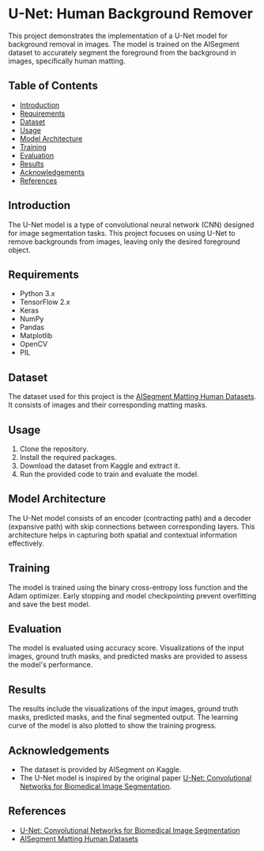 # U-Net: Human Background Remover 

This project demonstrates the implementation of a U-Net model for background removal in images. The model is trained on the AISegment dataset to accurately segment the foreground from the background in images, specifically human matting.

## Table of Contents
- [Introduction](#introduction)
- [Requirements](#requirements)
- [Dataset](#dataset)
- [Usage](#usage)
- [Model Architecture](#model-architecture)
- [Training](#training)
- [Evaluation](#evaluation)
- [Results](#results)
- [Acknowledgements](#acknowledgements)
- [References](#references)

## Introduction
The U-Net model is a type of convolutional neural network (CNN) designed for image segmentation tasks. This project focuses on using U-Net to remove backgrounds from images, leaving only the desired foreground object.

## Requirements
- Python 3.x
- TensorFlow 2.x
- Keras
- NumPy
- Pandas
- Matplotlib
- OpenCV
- PIL

## Dataset
The dataset used for this project is the [AISegment Matting Human Datasets](https://www.kaggle.com/datasets/laurentmih/aisegmentcom-matting-human-datasets). It consists of images and their corresponding matting masks.

## Usage
1. Clone the repository.
2. Install the required packages.
3. Download the dataset from Kaggle and extract it.
4. Run the provided code to train and evaluate the model.

## Model Architecture
The U-Net model consists of an encoder (contracting path) and a decoder (expansive path) with skip connections between corresponding layers. This architecture helps in capturing both spatial and contextual information effectively.

## Training
The model is trained using the binary cross-entropy loss function and the Adam optimizer. Early stopping and model checkpointing prevent overfitting and save the best model.

## Evaluation
The model is evaluated using accuracy score. Visualizations of the input images, ground truth masks, and predicted masks are provided to assess the model's performance.

## Results
The results include the visualizations of the input images, ground truth masks, predicted masks, and the final segmented output. The learning curve of the model is also plotted to show the training progress.

## Acknowledgements
- The dataset is provided by AISegment on Kaggle.
- The U-Net model is inspired by the original paper [U-Net: Convolutional Networks for Biomedical Image Segmentation](https://arxiv.org/abs/1505.04597).

## References
- [U-Net: Convolutional Networks for Biomedical Image Segmentation](https://arxiv.org/abs/1505.04597)
- [AISegment Matting Human Datasets](https://www.kaggle.com/datasets/laurentmih/aisegmentcom-matting-human-datasets)
